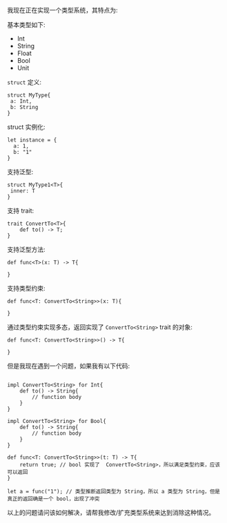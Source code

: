 我现在正在实现一个类型系统，其特点为:

基本类型如下:
* Int
* String
* Float
* Bool
* Unit

`struct` 定义:
```
struct MyType{
 a: Int,
 b: String
}
```
struct 实例化:
``` 
let instance = {
  a: 1,
  b: "1"
}
```

支持泛型:
```
struct MyType1<T>{
 inner: T
}
```
支持 trait:
```
trait ConvertTo<T>{
    def to() -> T;
}
```
支持泛型方法:
```text
def func<T>(x: T) -> T{
    
}
```
支持类型约束:
```
def func<T: ConvertTo<String>>(x: T){
    
}
```
通过类型约束实现多态，返回实现了 `ConvertTo<String>` trait 的对象:
```
def func<T: ConvertTo<String>>() -> T{
    
}
```
但是我现在遇到一个问题，如果我有以下代码:
```

impl ConvertTo<String> for Int{
    def to() -> String{
        // function body
    }
}

impl ConvertTo<String> for Bool{
    def to() -> String{
        // function body
    }
}

def func<T: ConvertTo<String>>(t: T) -> T{
    return true; // bool 实现了  ConvertTo<String>，所以满足类型约束，应该可以返回
}

let a = func("1"); // 类型推断返回类型为 String，所以 a 类型为 String，但是真正的返回确是一个 bool，出现了冲突
```
以上的问题请问该如何解决，请帮我修改/扩充类型系统来达到消除这种情况。